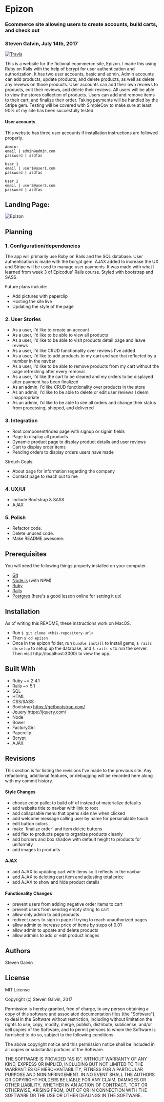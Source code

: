 # Epizon
### Ecommerce site allowing users to create accounts, build carts, and check out
### Steven Galvin, July 14th, 2017
[![Travis](https://img.shields.io/travis/rust-lang/rust.svg?style=plastic)](https://github.com/steven-galvin/epizon)

This is a website for the fictional ecommerce site, Epizon. I made this using Ruby on Rails with the help of bcrypt for user authentication and authorization. It has two user accounts, basic and admin. Admin accounts can add products, update products, and delete products, as well as delete any reviews on those products. User accounts can add their own reviews to products, edit their reviews, and delete their reviews. All users will be able to view the stores collection of products. Users can add and remove items to their cart, and finalize their order. Taking payments will be handled by the Stripe gem. Testing will be covered with SimpleCov to make sure at least 90% of my site has been succesfully tested.

#### User accounts
This website has three user accounts if installation instructions are followed properly.
```
Admin:
email | admin@admin.com
password | asdfas

User 1
email | user1@user1.com
password | asdfas

User 2
email | user2@user2.com
password | asdfas
```

## Landing Page:
![](./app/assets/images/landing.png "Epizon")

## Planning

### 1. Configuration/dependencies
  The app will primarily use Ruby on Rails and the SQL database. User authentication is made with the bcrypt gem. AJAX added to increase the UX and Stripe will be used to manage user payments. It was made with what I learned from week 3 of Epicodus' Rails course. Styled with bootstrap and SASS.

  Future plans include:
  * Add pictures with paperclip
  * Hosting the site live
  * Updating the style of the page

### 2. User Stories
  * As a user, I'd like to create an account
  * As a user, I'd like to be able to view all products
  * As a user, I'd like to be able to visit products detail page and leave reviews
  * As a user, I'd like CRUD functionality over reviews I've added
  * As a user, I'd like to add products to my cart and see that reflected by a number in the navbar
  * As a user, I'd like to be able to remove products from my cart without the page refreshing after every removal
  * As a user, I'd like the cart to be cleared and my orders to be displayed after payment has been finalized
  * As an admin, I'd like CRUD functionality over products in the store
  * As an admin, I'd like to be able to delete or edit user reviews I deem inappropriate
  * As an admin, I'd like to be able to see all orders and change their status from processing, shipped, and delivered

### 3. Integration
  * Root component/Index page with signup or signin fields
  * Page to display all products
  * Dynamic product page to display product details and user reviews
  * Cart to display order items
  * Pending orders to display orders users have made

  Stretch Goals:
  * About page for information regarding the company
  * Contact page to reach out to me

### 4. UX/UI
  * Include Bootstrap & SASS
  * AJAX

### 5. Polish
  * Refactor code.
  * Delete unused code.
  * Make README awesome.

## Prerequisites

You will need the following things properly installed on your computer.

* [Git](https://git-scm.com/)
* [Node.js](https://nodejs.org/) (with NPM)
* [Ruby](https://www.ruby-lang.org/en/downloads/)
* [Rails](http://rubyonrails.org/)
* [Postgres](https://www.learnhowtoprogram.com/ruby/ruby-database-basics/installing-postgres-7fb0cff7-a0f5-4b61-a0db-8a928b9f67ef) (here's a good lesson online for setting it up)

## Installation

As of writing this README, these instructions work on MacOS.

* Run `$ git clone <this-repository-url>`
* Then `$ cd epizon`
* Once in the epizon folder, run `bundle install` to install gems, `$ rails db:setup` to setup up the database, and `$ rails s` to run the server. Then visit http://localhost:3000/ to view the app.

## Built With

* Ruby ~> 2.4.1
* Rails ~> 5.1
* SQL
* HTML
* CSS/SASS
* Bootstrap https://getbootstrap.com/
* Jquery https://jquery.com/
* Node
* Bower
* FactoryGirl
* Paperclip
* Bcrypt
* AJAX

## Revisions

This section is for listing the revisions I've made to the previous site. Any refactoring, additional features, or debugging will be recorded here along with my commit history.

#### Style Changes
* choose color pallet to build off of instead of materialize defaults
* add website title to navbar with link to root
* add collapsable menu that opens side nav when clicked
* add welcome message calling user by name for personalable touch
* edit button colors
* make 'finalize order' and item delete buttons
* add flex to products page to organize products cleanly
* add borders and box shadow with default height to products for uniformity
* add images to products

#### AJAX

* add AJAX to updating cart with items so it reflects in the navbar
* add AJAX to deleting cart item and adjusting total price
* add AJAX to show and hide product details

#### Functionality Changes
* prevent users from adding negative order items to cart
* prevent users from sending empty string to cart
* allow only admin to add products
* redirect users to sign in page if trying to reach unauthorized pages
* allow admin to increase price of items by steps of 0.01
* allow admin to update and delete products
* allow admins to add or edit product images

## Authors

Steven Galvin

## License

MIT License

Copyright (c) Steven Galvin, 2017

Permission is hereby granted, free of charge, to any person obtaining a copy
of this software and associated documentation files (the "Software"), to deal
in the Software without restriction, including without limitation the rights
to use, copy, modify, merge, publish, distribute, sublicense, and/or sell
copies of the Software, and to permit persons to whom the Software is furnished to do so, subject to the following conditions:

The above copyright notice and this permission notice shall be included in all
copies or substantial portions of the Software.

THE SOFTWARE IS PROVIDED "AS IS", WITHOUT WARRANTY OF ANY KIND, EXPRESS OR
IMPLIED, INCLUDING BUT NOT LIMITED TO THE WARRANTIES OF MERCHANTABILITY,
FITNESS FOR A PARTICULAR PURPOSE AND NONINFRINGEMENT. IN NO EVENT SHALL THE
AUTHORS OR COPYRIGHT HOLDERS BE LIABLE FOR ANY CLAIM, DAMAGES OR OTHER
LIABILITY, WHETHER IN AN ACTION OF CONTRACT, TORT OR OTHERWISE, ARISING FROM,
OUT OF OR IN CONNECTION WITH THE SOFTWARE OR THE USE OR OTHER DEALINGS IN THE
SOFTWARE.
